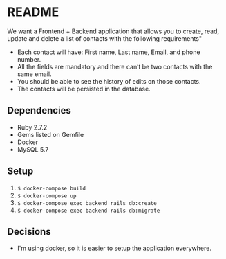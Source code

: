 # README

We want a Frontend + Backend application that allows you to create, read, update and delete a list of contacts with the following requirements"

- Each contact will have: First name, Last name, Email, and phone number.
- All the fields are mandatory and there can’t be two contacts with the same email.
- You should be able to see the history of edits on those contacts.
- The contacts will be persisted in the database.

## Dependencies

- Ruby 2.7.2
- Gems listed on Gemfile
- Docker
- MySQL 5.7

## Setup

1. `$ docker-compose build`
1. `$ docker-compose up`
1. `$ docker-compose exec backend rails db:create`
1. `$ docker-compose exec backend rails db:migrate`

## Decisions

- I'm using docker, so it is easier to setup the application everywhere.
